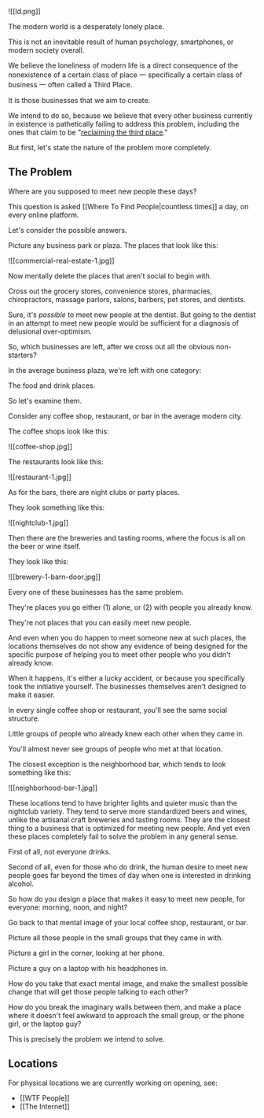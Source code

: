 
![[ld.png]]


The modern world is a desperately lonely place.

This is not an inevitable result of human psychology, smartphones, or modern society overall.

We believe the loneliness of modern life is a direct consequence of the nonexistence of a certain class of place 一 specifically a certain class of business 一 often called a Third Place.

It is those businesses that we aim to create.

We intend to do so, because we believe that every other business currently in existence is pathetically failing to address this problem, including the ones that claim to be "[reclaiming the third place](https://stories.starbucks.com/emea/stories/2024/reclaiming-third-places-our-bold-vision-for-community-stores/)."

But first, let's state the nature of the problem more completely.

## The Problem

Where are you supposed to meet new people these days?

This question is asked [[Where To Find People|countless times]] a day, on every online platform.

Let's consider the possible answers.

Picture any business park or plaza. The places that look like this:

![[commercial-real-estate-1.jpg]]

Now mentally delete the places that aren't social to begin with.

Cross out the grocery stores, convenience stores, pharmacies, chiropractors, massage parlors, salons, barbers, pet stores, and dentists.

Sure, it's _possible_ to meet new people at the dentist. But going to the dentist in an attempt to meet new people would be sufficient for a diagnosis of delusional over-optimism.

So, which businesses are left, after we cross out all the obvious non-starters?

In the average business plaza, we're left with one category:

The food and drink places.

So let's examine them.

Consider any coffee shop, restaurant, or bar in the average modern city.

The coffee shops look like this:

![[coffee-shop.jpg]]

The restaurants look like this:

![[restaurant-1.jpg]]

As for the bars, there are night clubs or party places.

They look something like this:

![[nightclub-1.jpg]]

Then there are the breweries and tasting rooms, where the focus is all on the beer or wine itself.

They look like this:

![[brewery-1-barn-door.jpg]]

Every one of these businesses has the same problem.

They're places you go either (1) alone, or (2) with people you already know.

They're not places that you can easily meet new people.

And even when you do happen to meet someone new at such places, the locations themselves do not show any evidence of being designed for the specific purpose of helping you to meet other people who you didn't already know.

When it happens, it's either a lucky accident, or because you specifically took the initiative yourself. The businesses themselves aren't designed to make it easier.

In every single coffee shop or restaurant, you'll see the same social structure.

Little groups of people who already knew each other when they came in.

You'll almost never see groups of people who met at that location.

The closest exception is the neighborhood bar, which tends to look something like this:

![[neighborhood-bar-1.jpg]]


These locations tend to have brighter lights and quieter music than the nightclub variety. They tend to serve more standardized beers and wines, unlike the artisanal craft breweries and tasting rooms. They are the closest thing to a business that is optimized for meeting new people. And yet even these places completely fail to solve the problem in any general sense.

First of all, not everyone drinks.

Second of all, even for those who do drink, the human desire to meet new people goes far beyond the times of day when one is interested in drinking alcohol.

So how do you design a place that makes it easy to meet new people, for everyone: morning, noon, and night?

Go back to that mental image of your local coffee shop, restaurant, or bar.

Picture all those people in the small groups that they came in with.

Picture a girl in the corner, looking at her phone.

Picture a guy on a laptop with his headphones in.

How do you take that exact mental image, and make the smallest possible change that will get those people talking to each other?

How do you break the imaginary walls between them, and make a place where it doesn't feel awkward to approach the small group, or the phone girl, or the laptop guy?

This is precisely the problem we intend to solve.

## Locations

For physical locations we are currently working on opening, see:
- [[WTF People]]
- [[The Internet]]
